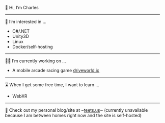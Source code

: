 👋 Hi, I’m Charles

---
👀 I’m interested in ...
- C#/.NET
- Unity3D    
- Linux
- Docker/self-hosting
      
---      
👨‍💼 I’m currently working on ...
- A mobile arcade racing game [driveworld.io](https://driveworld.io) 

---
⌛ When I get some free time, I want to learn ...
- WebXR

---
📃 Check out my personal blog/site at ~[teets.us](https://teets.us)~ (currently unavailable because I am between homes right now and the site is self-hosted)

<!---
underclockeddev/underclockeddev is a ✨ special ✨ repository because its `README.md` (this file) appears on your GitHub profile.
You can click the Preview link to take a look at your changes.
--->
